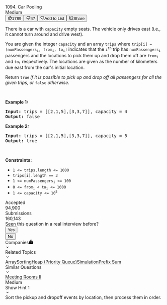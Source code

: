 <div class="description__24sA"><div class="css-101rr4k"><div data-cy="question-title" class="css-v3d350">1094. Car Pooling</div><div class="css-10o4wqw"><div diff="medium" class="css-dcmtd5">Medium</div><button class="btn__r7r7 css-1rdgofi"><svg viewBox="0 0 24 24" width="1em" height="1em" class="icon__1Md2"><path fill-rule="evenodd" d="M7 19v-8H4v8h3zM7 9c0-.55.22-1.05.58-1.41L14.17 1l1.06 1.05c.27.27.44.65.44 1.06l-.03.32L14.69 8H21c1.1 0 2 .9 2 2v2c0 .26-.05.5-.14.73l-3.02 7.05C19.54 20.5 18.83 21 18 21H4a2 2 0 0 1-2-2v-8a2 2 0 0 1 2-2h3zm2 0v10h9l3-7v-2h-9l1.34-5.34L9 9z"></path></svg><span>1789</span></button><button class="btn__r7r7 css-1rdgofi"><svg viewBox="0 0 24 24" width="1em" height="1em" class="icon__1Md2"><path fill-rule="evenodd" d="M17 3v12c0 .55-.22 1.05-.58 1.41L9.83 23l-1.06-1.05c-.27-.27-.44-.65-.44-1.06l.03-.32.95-4.57H3c-1.1 0-2-.9-2-2v-2c0-.26.05-.5.14-.73l3.02-7.05C4.46 3.5 5.17 3 6 3h11zm-2 12V5H6l-3 7v2h9l-1.34 5.34L15 15zm2-2h3V5h-3V3h3a2 2 0 0 1 2 2v8a2 2 0 0 1-2 2h-3v-2z"></path></svg><span>47</span></button><button class="btn__r7r7 css-1rdgofi"><svg viewBox="0 0 24 24" width="1em" height="1em" class="icon__1Md2"><path fill-rule="evenodd" d="M16.5 3c-1.74 0-3.41.81-4.5 2.09C10.91 3.81 9.24 3 7.5 3 4.42 3 2 5.42 2 8.5c0 3.78 3.4 6.86 8.55 11.54L12 21.35l1.45-1.32C18.6 15.36 22 12.28 22 8.5 22 5.42 19.58 3 16.5 3zm-4.4 15.55l-.1.1-.1-.1C7.14 14.24 4 11.39 4 8.5 4 6.5 5.5 5 7.5 5c1.54 0 3.04.99 3.57 2.36h1.87C13.46 5.99 14.96 5 16.5 5c2 0 3.5 1.5 3.5 3.5 0 2.89-3.14 5.74-7.9 10.05z"></path></svg><span>Add to List</span></button><button class="btn__r7r7 css-1rdgofi"><svg viewBox="0 0 24 24" width="1em" height="1em" class="icon__1Md2"><path fill-rule="evenodd" d="M17 5V2l5 5h-9a2 2 0 0 0-2 2v8H9V9a4 4 0 0 1 4-4h4zm3 14V9h2v10a2 2 0 0 1-2 2H4a2 2 0 0 1-2-2V5a2 2 0 0 1 2-2h3v2H4v14h16z"></path></svg><span>Share</span></button></div></div><div class="content__u3I1 question-content__JfgR"><div><p>There is a car with <code>capacity</code> empty seats. The vehicle only drives east (i.e., it cannot turn around and drive west).</p>

<p>You are given the integer <code>capacity</code> and an array <code>trips</code> where <code>trip[i] = [numPassengers<sub>i</sub>, from<sub>i</sub>, to<sub>i</sub>]</code> indicates that the <code>i<sup>th</sup></code> trip has <code>numPassengers<sub>i</sub></code> passengers and the locations to pick them up and drop them off are <code>from<sub>i</sub></code> and <code>to<sub>i</sub></code> respectively. The locations are given as the number of kilometers due east from the car's initial location.</p>

<p>Return <code>true</code><em> if it is possible to pick up and drop off all passengers for all the given trips, or </em><code>false</code><em> otherwise</em>.</p>

<p>&nbsp;</p>
<p><strong>Example 1:</strong></p>

<pre><strong>Input:</strong> trips = [[2,1,5],[3,3,7]], capacity = 4
<strong>Output:</strong> false
</pre>

<p><strong>Example 2:</strong></p>

<pre><strong>Input:</strong> trips = [[2,1,5],[3,3,7]], capacity = 5
<strong>Output:</strong> true
</pre>

<p>&nbsp;</p>
<p><strong>Constraints:</strong></p>

<ul>
	<li><code>1 &lt;= trips.length &lt;= 1000</code></li>
	<li><code>trips[i].length == 3</code></li>
	<li><code>1 &lt;= numPassengers<sub>i</sub> &lt;= 100</code></li>
	<li><code>0 &lt;= from<sub>i</sub> &lt; to<sub>i</sub> &lt;= 1000</code></li>
	<li><code>1 &lt;= capacity &lt;= 10<sup>5</sup></code></li>
</ul>
</div></div><div style="position: relative;"><div class="css-q9155n"><div class="css-oqu510"><div class="css-y3si18">Accepted</div><div class="css-jkjiwi">94,900</div></div><div class="css-oqu510"><div class="css-y3si18">Submissions</div><div class="css-jkjiwi">160,143</div></div></div><div class="erd_scroll_detection_container erd_scroll_detection_container_animation_active" style="visibility: hidden; display: inline; width: 0px; height: 0px; z-index: -1; overflow: hidden; margin: 0px; padding: 0px;"><div dir="ltr" class="erd_scroll_detection_container" style="position: absolute; flex: 0 0 auto; overflow: hidden; z-index: -1; visibility: hidden; width: 100%; height: 100%; left: 0px; top: 0px;"><div class="erd_scroll_detection_container" style="position: absolute; flex: 0 0 auto; overflow: hidden; z-index: -1; visibility: hidden; inset: -11px -10px -10px -11px;"><div style="position: absolute; flex: 0 0 auto; overflow: scroll; z-index: -1; visibility: hidden; width: 100%; height: 100%;"><div style="position: absolute; left: 0px; top: 0px; width: 646px; height: 71px;"></div></div><div style="position: absolute; flex: 0 0 auto; overflow: scroll; z-index: -1; visibility: hidden; width: 100%; height: 100%;"><div style="position: absolute; width: 200%; height: 200%;"></div></div></div></div></div></div><div class="header__28Cb"><div class="title__3BS7" data-size="md">Seen this question in a real interview before?</div><div class="btn-wrapper__19Tg"><button class="btn__1z2C btn-xs__3fYh btn-info__3EMF action-btn__DKeo" data-no-border="false"><div class="btn-content-container__2HVS"><span class="btn-content__2V4r">Yes</span></div></button></div><div class="btn-wrapper__19Tg"><button class="btn__1z2C btn-xs__3fYh btn-info__3EMF action-btn__DKeo" data-no-border="false"><div class="btn-content-container__2HVS"><span class="btn-content__2V4r">No</span></div></button></div></div><div class="css-isal7m"><div class="css-blecvm e5i1odf0"><div class="css-1jqueqk"><div class="header__2X5E">Companies<svg viewBox="0 0 1024 1024" width="1em" height="1em" class="icon__1Md2 lock-icon__1hmE"><path fill-rule="evenodd" d="M512 0a269.474 269.474 0 0 1 269.474 269.474v107.79h53.894a161.684 161.684 0 0 1 161.685 161.683v323.369A161.684 161.684 0 0 1 835.368 1024H188.632A161.684 161.684 0 0 1 26.947 862.316V538.947a161.684 161.684 0 0 1 161.685-161.684h53.894v-107.79A269.474 269.474 0 0 1 512 0zm.647 618.119a80.842 80.842 0 1 0 0 161.684 80.842 80.842 0 0 0 0-161.684zM350.316 377.263h323.368v-107.79a161.684 161.684 0 0 0-323.368 0v107.79z"></path></svg></div></div><svg viewBox="0 0 24 24" width="1em" height="1em" class="icon__1Md2 css-1ehpd12"><path fill-rule="evenodd" d="M16.59 8.59L12 13.17 7.41 8.59 6 10l6 6 6-6z"></path></svg></div><div class="css-1hky5w4"></div></div><div class="css-isal7m"><div class="css-blecvm e5i1odf0"><div class="css-1jqueqk"><div class="header__2RZv">Related Topics</div></div><svg viewBox="0 0 24 24" width="1em" height="1em" class="icon__1Md2 css-1ehpd12"><path fill-rule="evenodd" d="M16.59 8.59L12 13.17 7.41 8.59 6 10l6 6 6-6z"></path></svg></div><div class="css-1hky5w4"><a class="topic-tag__1jni" href="/tag/array/"><span data-size="xs" class="tag__24Rd">Array</span></a><a class="topic-tag__1jni" href="/tag/sorting/"><span data-size="xs" class="tag__24Rd">Sorting</span></a><a class="topic-tag__1jni" href="/tag/heap-priority-queue/"><span data-size="xs" class="tag__24Rd">Heap (Priority Queue)</span></a><a class="topic-tag__1jni" href="/tag/simulation/"><span data-size="xs" class="tag__24Rd">Simulation</span></a><a class="topic-tag__1jni" href="/tag/prefix-sum/"><span data-size="xs" class="tag__24Rd">Prefix Sum</span></a></div></div><div class="css-isal7m"><div class="css-blecvm e5i1odf0"><div class="css-1jqueqk"><div class="header__qVrK">Similar Questions</div></div><svg viewBox="0 0 24 24" width="1em" height="1em" class="icon__1Md2 css-1ehpd12"><path fill-rule="evenodd" d="M16.59 8.59L12 13.17 7.41 8.59 6 10l6 6 6-6z"></path></svg></div><div class="css-1hky5w4"><div class="question__25Pw"><a class="title__1kvt" href="/problems/meeting-rooms-ii/">Meeting Rooms II</a><div class="difficulty__ES5S">Medium</div></div></div></div><div class="css-isal7m"><div class="css-blecvm e5i1odf0"><div class="css-1jqueqk"><div class="header__f9p6">Show Hint 1</div></div><svg viewBox="0 0 24 24" width="1em" height="1em" class="icon__1Md2 css-1ehpd12"><path fill-rule="evenodd" d="M16.59 8.59L12 13.17 7.41 8.59 6 10l6 6 6-6z"></path></svg></div><div class="css-1hky5w4"><div>Sort the pickup and dropoff events by location, then process them in order.</div></div></div></div>
